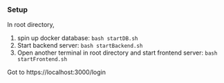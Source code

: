 ### Setup 
In root directory, 

1. spin up docker database: ```bash startDB.sh```
2. Start backend server: ```bash startBackend.sh```
3. Open another terminal in root directory and start frontend server: ```bash startFrontend.sh```

Got to https://localhost:3000/login